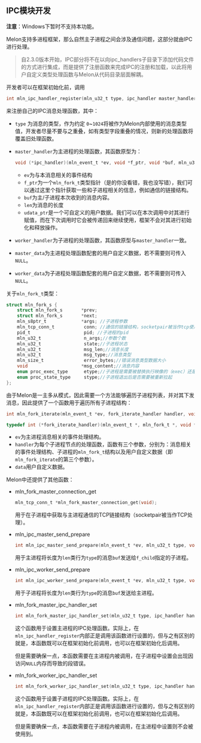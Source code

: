 ## IPC模块开发



**注意**：Windows下暂时不支持本功能。

Melon支持多进程框架，那么自然主子进程之间会涉及通信问题，这部分就由IPC进行处理。

> 自2.3.0版本开始，IPC部分将不在以向ipc_handlers子目录下添加代码文件的方式进行集成，而是提供了注册函数来完成IPC的注册和加载，以此将用户自定义类型处理函数与Melon从代码目录层面解耦。

开发者可以在框架初始化前，调用

```c
int mln_ipc_handler_register(mln_u32_t type, ipc_handler master_handler, ipc_handler worker_handler, void *master_data, void *worker_data);
```

来注册自己的IPC消息处理函数，其中：

- `type` 为消息的类型，作为约定 `0`~`1024`将被作为Melon内部使用的消息类型值，开发者尽量不要与之重叠，如有类型字段重叠的情况，则新的处理函数将覆盖旧处理函数。

- `master_handler`为主进程的处理函数，其函数原型为：

  ```c
  void (*ipc_handler)(mln_event_t *ev, void *f_ptr, void *buf, mln_u32_t len, void **udata_ptr);
  ```

  - `ev`为与本消息相关的事件结构
  - `f_ptr`为一个`mln_fork_t`类型指针（是的你没看错，我也没写错），我们可以通过这里个指针获取一些和子进程相关的信息，例如通信的链接结构。
  - `buf`为主/子进程本次收到的消息内容。
  - `len`为消息的长度
  - `udata_ptr`是一个可自定义的用户数据。我们可以在本次调用中对其进行赋值，而在下次调用时它会被传递回来继续使用，框架不会对其进行初始化和释放操作。

- `worker_handler`为子进程的处理函数，其函数原型与`master_handler`一致。

- `master_data`为主进程处理函数配套的用户自定义数据，若不需要则可传入`NULL`。

- `worker_data`为子进程处理函数配套的用户自定义数据，若不需要则可传入`NULL`。



关于`mln_fork_t`类型：

```c
struct mln_fork_s {
    struct mln_fork_s       *prev;
    struct mln_fork_s       *next;
    mln_s8ptr_t             *args; //子进程参数
    mln_tcp_conn_t           conn; //通信的链接结构，socketpair被当作tcp使用
    pid_t                    pid; //子进程的pid
    mln_u32_t                n_args;//参数个数
    mln_u32_t                state;//子进程状态
    mln_u32_t                msg_len;//消息长度
    mln_u32_t                msg_type;//消息类型
    mln_size_t               error_bytes;//错误消息类型数据大小
    void                    *msg_content;//消息内容
    enum proc_exec_type      etype;//子进程是需要被替换执行映像的（exec）还是不需要的
    enum proc_state_type     stype;//子进程退出后是否需要被重新拉起
};
```



由于Melon是一主多从模式，因此需要一个方法能够遍历子进程列表，并对其下发消息，因此提供了一个函数用于遍历所有子进程结构：

```c
int mln_fork_iterate(mln_event_t *ev, fork_iterate_handler handler, void *data);

typedef int (*fork_iterate_handler)(mln_event_t *, mln_fork_t *, void *);
```

- `ev`为主进程消息相关的事件处理结构。
- `handler`为每个子进程节点的处理函数，函数有三个参数，分别为：消息相关的事件处理结构、子进程的`mln_fork_t`结构以及用户自定义数据（即`mln_fork_iterate`的第三个参数）。
- `data`用户自定义数据。



Melon中还提供了其他函数：

- mln_fork_master_connection_get

  ```c
  mln_tcp_conn_t *mln_fork_master_connection_get(void);
  ```

  用于在子进程中获取与主进程通信的TCP链接结构（socketpair被当作TCP处理）。

- mln_ipc_master_send_prepare

  ```c
  int mln_ipc_master_send_prepare(mln_event_t *ev, mln_u32_t type, void *buf, mln_size_t len, mln_fork_t *f_child);
  ```

  用于主进程将长度为`len`类行为`type`的消息`buf`发送给`f_child`指定的子进程。

- mln_ipc_worker_send_prepare

  ```c
  int mln_ipc_worker_send_prepare(mln_event_t *ev, mln_u32_t type, void *msg, mln_size_t len);
  ```

  用于子进程将长度为`len`类行为`type`的消息`buf`发送给主进程。

- mln_fork_master_ipc_handler_set

  ```c
  int mln_fork_master_ipc_handler_set(mln_u32_t type, ipc_handler handler, void *data);
  ```

  这个函数用于设置主进程的IPC处理函数。实际上，在`mln_ipc_handler_register`内部正是调用该函数进行设置的，但与之有区别的就是，本函数既可以在框架初始化前调用，也可以在框架初始化后调用。

  但是需要确保一点，本函数需要在主进程内被调用，在子进程中设置会出现因访问`NULL`内存而导致的段错误。

- mln_fork_worker_ipc_handler_set

  ```c
  int mln_fork_worker_ipc_handler_set(mln_u32_t type, ipc_handler handler, void *data);
  ```

  这个函数用于设置子进程的IPC处理函数。实际上，在`mln_ipc_handler_register`内部正是调用该函数进行设置的，但与之有区别的就是，本函数既可以在框架初始化前调用，也可以在框架初始化后调用。

  但是需要确保一点，本函数需要在子进程内被调用，在主进程中设置则不会被使用到。
